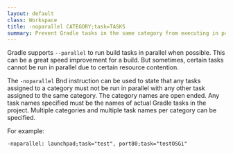 ```yaml
---
layout: default
class: Workspace
title: -noparallel CATEGORY;task=TASKS
summary: Prevent Gradle tasks in the same category from executing in parallel.
---
```


Gradle supports `--parallel` to run build tasks in parallel when possible. This can be a great speed improvement for a build. But sometimes, certain tasks cannot be run in parallel due to certain resource contention.

The `-noparallel` Bnd instruction can be used to state that any tasks assigned to a category must not be run in parallel with any other task assigned to the same category. The category names are open ended. Any task names specified must be the names of actual Gradle tasks in the project. Multiple categories and multiple task names per category can be specified.

For example:

	-noparallel: launchpad;task="test", port80;task="testOSGi"
